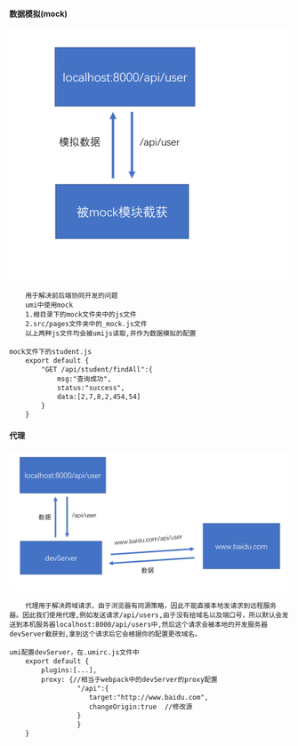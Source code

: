 #### 数据模拟(mock)

![image-20200723213020749](代理和数据模拟.assets/image-20200723213020749.png)

```react
	用于解决前后端协同开发的问题
    umi中使用mock
    1.根目录下的mock文件夹中的js文件
    2.src/pages文件夹中的_mock.js文件
	以上两种js文件均会被umijs读取,并作为数据模拟的配置

mock文件下的student.js
	export default {
        "GET /api/student/findAll":{
            msg:"查询成功",
            status:"success",
            data:[2,7,8,2,454,54]
        }
    }
```





#### 代理

![image-20200723211712032](代理和数据模拟.assets/image-20200723211712032.png)

```react
	代理用于解决跨域请求，由于浏览器有同源策略，因此不能直接本地发请求到远程服务器。因此我们使用代理,例如发送请求/api/users,由于没有给域名以及端口号，所以默认会发送到本机服务器localhost:8000/api/users中,然后这个请求会被本地的开发服务器devServer截获到,拿到这个请求后它会根据你的配置更改域名。

umi配置devServer，在.umirc.js文件中
	export default {
        plugins:[...],
        proxy: {//相当于webpack中的devServer的proxy配置
                 "/api":{
                 	target:"http://www.baidu.com",
                 	changeOrigin:true  //修改源
                 }
                 }
    }
	
```

